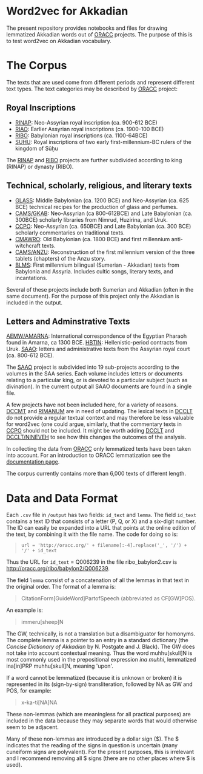 # Word2vec for Akkadian

The present repository provides notebooks and files for drawing lemmatized Akkadian words out of [ORACC](http://oracc.org) projects. The purpose of this is to test word2vec on Akkadian vocabulary. 

# The Corpus
The texts that are used come from different periods and represent different text types. The text categories may be described by [ORACC](http://oracc.org) project:

## Royal Inscriptions
* [RINAP](http://oracc.org/rinap): Neo-Assyrian royal inscription (ca. 900-612 BCE)
* [RIAO](http://oracc.org/riao): Earlier Assyrian royal inscriptions (ca. 1900-100 BCE)
* [RIBO](http://oracc.org/ribo): Babylonian royal inscriptions (ca. 1100-64BCE)
* [SUHU](http://oracc.org/suhu): Royal inscriptions of two early first-millennium-BC rulers of the kingdom of Sūḫu

The [RINAP](http://oracc.org/rinap) and [RIBO](http://oracc.org/ribo) projects are further subdivided according to king (RINAP) or dynasty (RIBO).

## Technical, scholarly, religious, and literary texts
* [GLASS](http://oracc.org/glass): Middle Babylonian (ca. 1200 BCE) and Neo-Assyrian (ca. 625 BCE) technical recipes for the production of glass and perfumes.
* [CAMS/GKAB](http://oracc.org/cams/gkab): Neo-Assyrian (ca 800-612BCE) and Late Babylonian (ca. 300BCE) scholarly libraries from Nimrud, Huzirina, and Uruk.
* [CCPO](http://ccp.yale.edu): Neo-Assyrian (ca. 650BCE) and Late Babylonian (ca. 300 BCE) scholarly commentaries on traditional texts.
* [CMAWRO](http://oracc.org/cmawro): Old Babylonian (ca. 1800 BCE) and first millennium anti-witchcraft texts.
* [CAMS/ANZU](http://oracc.org/cams/anzu): Reconstruction of the first millennium version of the three tablets (chapters) of the Anzu story.
* [BLMS](http://oracc.org/blms): First millennium bilingual (Sumerian - Akkadian) texts from Babylonia and Assyria. Includes cultic songs, literary texts, and incantations.

Several of these projects include both Sumerian and Akkadian (often in the same document). For the purpose of this project only the Akkadian is included in the output.

## Letters and Adminstrative Texts
[AEMW/AMARNA](http://oracc.org/aemw/amarna): International correspondence of the Egyptian Pharaoh found in Amarna, ca 1300 BCE.
[HBTIN](http://oracc.org/hbtin): Hellenistic-period contracts from Uruk.
[SAAO](http://oracc.org/saao): letters and administrative texts from the Assyrian royal court (ca. 800-612 BCE).

The [SAAO](http://oracc.org/saao) project is subdivided into 19 sub-projects according to the volumes in the SAA series. Each volume includes letters or documents relating to a particular king, or is devoted to a particular subject (such as divination). In the current output all SAAO documents are found in a single file.

A few projects have not been included here, for a variety of reasons. [DCCMT](http://oracc.org/dccmt) and [RIMANUM](http://oracc.org/rimanum) are in need of updating. The lexical texts in [DCCLT](http://oracc.org/dcclt) do not provide a regular textual context and may therefore be less valuable for word2vec (one could argue, similarly, that the commentary texts in [CCPO](http://oracc.org/ccpo) should not be included. It might be worth adding [DCCLT](http://oracc.org/dcclt) and [DCCLT/NINEVEH](http://oracc.org/nineveh) to see how this changes the outcomes of the analysis.

In collecting the data from [ORACC](http://oracc.org) only lemmatized texts have been taken into account. For an introduction to ORACC lemmatization see the [documentation page](http://oracc.museum.upenn.edu/doc/help/lemmatising/primer/).

The corpus currently contains more than 6,000 texts of different length.

# Data and Data Format
Each `.csv` file in `/output` has two fields: `id_text` and `lemma`. The field `id_text` contains a text ID that consists of a letter (P, Q, or X) and a six-digit number. The ID can easily be expanded into a URL that points at the online edition of the text, by combining it with the file name. The code for doing so is:
> `url = 'http://oracc.org/' + filename[:-4].replace('_', '/') + '/' + id_text`

Thus the URL for `id_text` = Q006239 in the file ribo_babylon2.csv is http://oracc.org/ribo/babylon2/Q006239.

The field `lemma` consist of a concatenation of all the lemmas in that text in the original order. The format of a lemma is:
> CitationForm[GuideWord]PartofSpeech (abbreviated as CF[GW]POS).

An example is:
> immeru[sheep]N

The GW, technically, is not a translation but a disambiguator for homonyms. The complete lemma is a pointer to an entry in a standard dictionary (the *Concise Dictionary of Akkadian* by N. Postgate and J. Black). The GW does not take into account contextual meaning. Thus the word muhhu[skull]N is most commonly used in the prepositional expression *ina muhhi*, lemmatized ina[in]PRP muhhu[skull]N, meaning 'upon'.

If a word cannot be lemmatized (because it is unknown or broken) it is represented in its (sign-by-sign) transliteration, followed by NA as GW and POS, for example:
> x-ka-ti[NA]NA

These non-lemmas (which are meaningless for all practical purposes) are included in the data because they may separate words that would otherwise seem to be adjacent.

Many of these non-lemmas are introduced by a dollar sign ($). The $ indicates that the reading of the signs in question is uncertain (many cuneiform signs are polyvalent). For the present purposes, this is irrelevant and I recommend removing all $ signs (there are no other places where $ is used).

